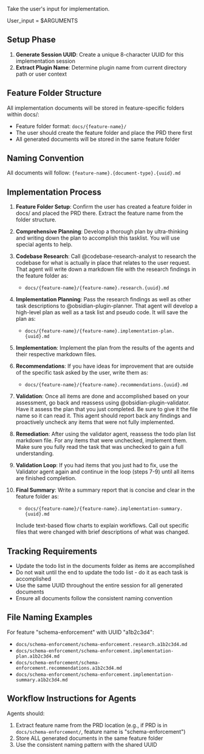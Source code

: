 Take the user's input for implementation.

User_input = $ARGUMENTS

## Setup Phase
1. **Generate Session UUID**: Create a unique 8-character UUID for this implementation session
2. **Extract Plugin Name**: Determine plugin name from current directory path or user context

## Feature Folder Structure
All implementation documents will be stored in feature-specific folders within docs/:
- Feature folder format: `docs/{feature-name}/`
- The user should create the feature folder and place the PRD there first
- All generated documents will be stored in the same feature folder

## Naming Convention
All documents will follow: `{feature-name}.{document-type}.{uuid}.md`

## Implementation Process

1. **Feature Folder Setup**: Confirm the user has created a feature folder in docs/ and placed the PRD there. Extract the feature name from the folder structure.

2. **Comprehensive Planning**: Develop a thorough plan by ultra-thinking and writing down the plan to accomplish this tasklist. You will use special agents to help.

3. **Codebase Research**: Call @codebase-research-analyst to research the codebase for what is actually in place that relates to the user request. That agent will write down a markdown file with the research findings in the feature folder as:
   - `docs/{feature-name}/{feature-name}.research.{uuid}.md`

4. **Implementation Planning**: Pass the research findings as well as other task descriptions to @obsidian-plugin-planner. That agent will develop a high-level plan as well as a task list and pseudo code. It will save the plan as:
   - `docs/{feature-name}/{feature-name}.implementation-plan.{uuid}.md`

5. **Implementation**: Implement the plan from the results of the agents and their respective markdown files.

6. **Recommendations**: If you have ideas for improvement that are outside of the specific task asked by the user, write them as:
   - `docs/{feature-name}/{feature-name}.recommendations.{uuid}.md`

7. **Validation**: Once all items are done and accomplished based on your assessment, go back and reassess using @obsidian-plugin-validator. Have it assess the plan that you just completed. Be sure to give it the file name so it can read it. This agent should report back any findings and proactively uncheck any items that were not fully implemented.

8. **Remediation**: After using the validator agent, reassess the todo plan list markdown file. For any items that were unchecked, implement them. Make sure you fully read the task that was unchecked to gain a full understanding.

9. **Validation Loop**: If you had items that you just had to fix, use the Validator agent again and continue in the loop (steps 7-9) until all items are finished completion.

10. **Final Summary**: Write a summary report that is concise and clear in the feature folder as:
    - `docs/{feature-name}/{feature-name}.implementation-summary.{uuid}.md`

    Include text-based flow charts to explain workflows. Call out specific files that were changed with brief descriptions of what was changed.

## Tracking Requirements
- Update the todo list in the documents folder as items are accomplished
- Do not wait until the end to update the todo list - do it as each task is accomplished
- Use the same UUID throughout the entire session for all generated documents
- Ensure all documents follow the consistent naming convention

## File Naming Examples
For feature "schema-enforcement" with UUID "a1b2c3d4":
- `docs/schema-enforcement/schema-enforcement.research.a1b2c3d4.md`
- `docs/schema-enforcement/schema-enforcement.implementation-plan.a1b2c3d4.md`
- `docs/schema-enforcement/schema-enforcement.recommendations.a1b2c3d4.md`
- `docs/schema-enforcement/schema-enforcement.implementation-summary.a1b2c3d4.md`

## Workflow Instructions for Agents
Agents should:
1. Extract feature name from the PRD location (e.g., if PRD is in `docs/schema-enforcement/`, feature name is "schema-enforcement")
2. Store ALL generated documents in the same feature folder
3. Use the consistent naming pattern with the shared UUID